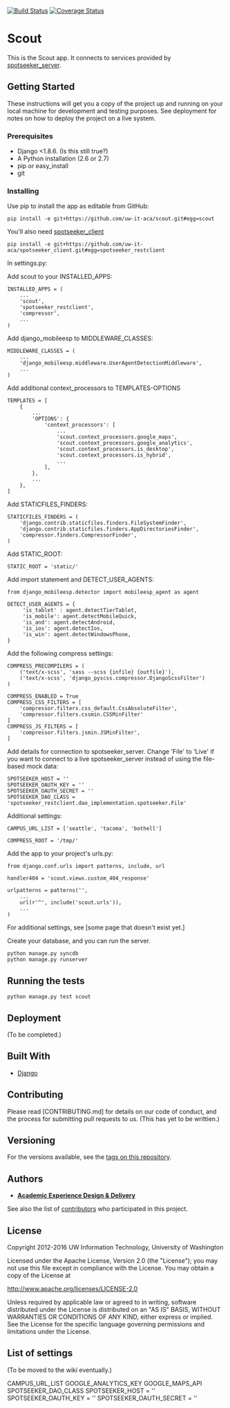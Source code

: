 [![Build Status](https://travis-ci.org/uw-it-aca/scout.svg?branch=develop)](https://travis-ci.org/uw-it-aca/scout)  [![Coverage Status](https://coveralls.io/repos/uw-it-aca/scout/badge.svg?branch=master&service=github)](https://coveralls.io/github/uw-it-aca/scout?branch=master)

# Scout

This is the Scout app. It connects to services provided by [spotseeker_server](https://github.com/uw-it-aca/spotseeker_server).

## Getting Started

These instructions will get you a copy of the project up and running on your local machine for development and testing purposes. See deployment for notes on how to deploy the project on a live system.

### Prerequisites

* Django <1.8.6. (Is this still true?)
* A Python installation (2.6 or 2.7)
* pip or easy_install
* git

### Installing

Use pip to install the app as editable from GitHub:

```
pip install -e git+https://github.com/uw-it-aca/scout.git#egg=scout
```

You'll also need [spotseeker_client](https://github.com/uw-it-aca/spotseeker_client)

```
pip install -e git+https://github.com/uw-it-aca/spotseeker_client.git#egg=spotseeker_restclient
```

In settings.py:

Add scout to your INSTALLED_APPS:

```
INSTALLED_APPS = (
    ...
    'scout',
    'spotseeker_restclient',
    'compressor',
    ...
)
```

Add django_mobileesp to MIDDLEWARE_CLASSES:

```
MIDDLEWARE_CLASSES = (
    ...
    'django_mobileesp.middleware.UserAgentDetectionMiddleware',
    ...
)
```

Add additional context_processors to TEMPLATES-OPTIONS

```
TEMPLATES = [ 
    {   
        ...
        'OPTIONS': {
            'context_processors': [
                ...
                'scout.context_processors.google_maps',
                'scout.context_processors.google_analytics',
                'scout.context_processors.is_desktop',
                'scout.context_processors.is_hybrid',
                ...
            ],  
        }, 
        ... 
    },  
]
```

Add STATICFILES_FINDERS:

```
STATICFILES_FINDERS = (
    'django.contrib.staticfiles.finders.FileSystemFinder',
    'django.contrib.staticfiles.finders.AppDirectoriesFinder',
    'compressor.finders.CompressorFinder',
)
```

Add STATIC_ROOT:

```
STATIC_ROOT = 'static/'
```

Add import statement and  DETECT_USER_AGENTS:

```
from django_mobileesp.detector import mobileesp_agent as agent

DETECT_USER_AGENTS = {
     'is_tablet' : agent.detectTierTablet,
     'is_mobile': agent.detectMobileQuick,
     'is_and': agent.detectAndroid,
     'is_ios': agent.detectIos,
     'is_win': agent.detectWindowsPhone,
}
```

Add the following compress settings:

```
COMPRESS_PRECOMPILERS = (
    ('text/x-scss', 'sass --scss {infile} {outfile}'),
    ('text/x-scss', 'django_pyscss.compressor.DjangoScssFilter')
)

COMPRESS_ENABLED = True
COMPRESS_CSS_FILTERS = [
    'compressor.filters.css_default.CssAbsoluteFilter',
    'compressor.filters.cssmin.CSSMinFilter'
]
COMPRESS_JS_FILTERS = [
    'compressor.filters.jsmin.JSMinFilter',
]
```

Add details for connection to spotseeker_server. Change 'File' to 'Live' if you want to connect to a live spotseeker_server instead of using the file-based mock data:

```
SPOTSEEKER_HOST = ''
SPOTSEEKER_OAUTH_KEY = ''
SPOTSEEKER_OAUTH_SECRET = ''
SPOTSEEKER_DAO_CLASS = 'spotseeker_restclient.dao_implementation.spotseeker.File'
```
Additional settings:

```
CAMPUS_URL_LIST = ['seattle', 'tacoma', 'bothell']

COMPRESS_ROOT = '/tmp/'
```

Add the app to your project's urls.py:

```
from django.conf.urls import patterns, include, url 

handler404 = 'scout.views.custom_404_response'

urlpatterns = patterns('',
    ... 
    url(r'^', include('scout.urls')),
    ... 
)
```
For additional settings, see [some page that doesn't exist yet.]

Create your database, and you can run the server.

```
python manage.py syncdb
python manage.py runserver
```

## Running the tests

```
python manage.py test scout
```

## Deployment

(To be completed.)

## Built With

* [Django](http://djangoproject.com/)

## Contributing

Please read [CONTRIBUTING.md] for details on our code of conduct, and the process for submitting pull requests to us. (This has yet to be writtien.)

## Versioning

For the versions available, see the [tags on this repository](https://github.com/uw-it-aca/scout/tags).

## Authors

* [**Academic Experience Design & Delivery**](https://github.com/uw-it-aca)

See also the list of [contributors](https://github.com/uw-it-aca/scout/contributors) who participated in this project.

## License

Copyright 2012-2016 UW Information Technology, University of Washington

Licensed under the Apache License, Version 2.0 (the "License");
you may not use this file except in compliance with the License.
You may obtain a copy of the License at

http://www.apache.org/licenses/LICENSE-2.0

Unless required by applicable law or agreed to in writing, software
distributed under the License is distributed on an "AS IS" BASIS,
WITHOUT WARRANTIES OR CONDITIONS OF ANY KIND, either express or implied.
See the License for the specific language governing permissions and
limitations under the License.

## List of settings

(To be moved to the wiki eventually.)

CAMPUS_URL_LIST
GOOGLE_ANALYTICS_KEY
GOOGLE_MAPS_API
SPOTSEEKER_DAO_CLASS
SPOTSEEKER_HOST = ''
SPOTSEEKER_OAUTH_KEY = ''
SPOTSEEKER_OAUTH_SECRET = ''
